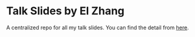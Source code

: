 # Talk Slides by El Zhang

A centralized repo for all my talk slides. You can find the detail from [here](https://2bab.me/en/talk/).

